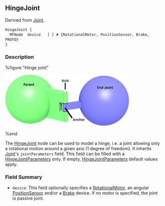 ## HingeJoint

Derived from [Joint](joint.md).

```
HingeJoint {
  MFNode  device   [ ] # {RotationalMotor, PositionSensor, Brake, PROTO}
}
```

### Description

%figure "Hinge joint"

![hingeJoint.png](images/hingeJoint.thumbnail.png)

%end

The [HingeJoint](#hingejoint) node can be used to model a hinge, i.e. a joint allowing only a rotational motion around a given axis (1 degree of freedom).
It inherits [Joint](joint.md)'s `jointParameters` field.
This field can be filled with a [HingeJointParameters](hingejointparameters.md) only.
If empty, [HingeJointParameters](hingejointparameters.md) default values apply.

### Field Summary

- `device`: This field optionally specifies a [RotationalMotor](rotationalmotor.md), an angular [PositionSensor](positionsensor.md) and/or a [Brake](brake.md) device.
If no motor is specified, the joint is passive joint.
